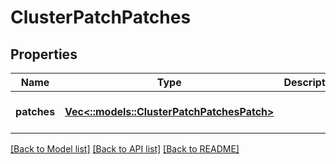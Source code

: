 # ClusterPatchPatches

## Properties
Name | Type | Description | Notes
------------ | ------------- | ------------- | -------------
**patches** | [**Vec<::models::ClusterPatchPatchesPatch>**](ClusterPatchPatchesPatch.md) |  | [optional] [default to null]

[[Back to Model list]](../README.md#documentation-for-models) [[Back to API list]](../README.md#documentation-for-api-endpoints) [[Back to README]](../README.md)


